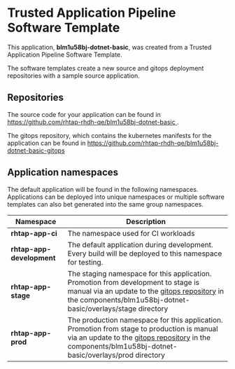 # Trusted Application Pipeline Software Template

This application, **blm1u58bj-dotnet-basic**, was created from a Trusted Application Pipeline Software Template.

The software templates create a new source and gitops deployment repositories with a sample source application. 

## Repositories

The source code for your application can be found in [https://github.com/rhtap-rhdh-qe/blm1u58bj-dotnet-basic ](https://github.com/rhtap-rhdh-qe/blm1u58bj-dotnet-basic ).
 
The gitops repository, which contains the kubernetes manifests for the application can be found in 
[https://github.com/rhtap-rhdh-qe/blm1u58bj-dotnet-basic-gitops ](https://github.com/rhtap-rhdh-qe/blm1u58bj-dotnet-basic-gitops ) 

## Application namespaces 

The default application will be found in the following namespaces. Applications can be deployed into unique namespaces or multiple software templates can also bet generated into the same group namespaces.  

|  Namespace   |  Description   |  
| -------- | -------- |
| **rhtap-app-ci** | The namespace used for CI workloads |
| **rhtap-app-development** | The default application during development. Every build will be deployed to this namespace for testing. |
| **rhtap-app-stage** | The staging namespace for this application. Promotion from development to stage is manual via an update to the [gitops repository](https://github.com/rhtap-rhdh-qe/blm1u58bj-dotnet-basic-gitops ) in the components/blm1u58bj-dotnet-basic/overlays/stage directory |
| **rhtap-app-prod** | The production namespace for this application. Promotion from stage to production is manual via an update to the [gitops repository](https://github.com/rhtap-rhdh-qe/blm1u58bj-dotnet-basic-gitops ) in the components/blm1u58bj-dotnet-basic/overlays/prod directory |
